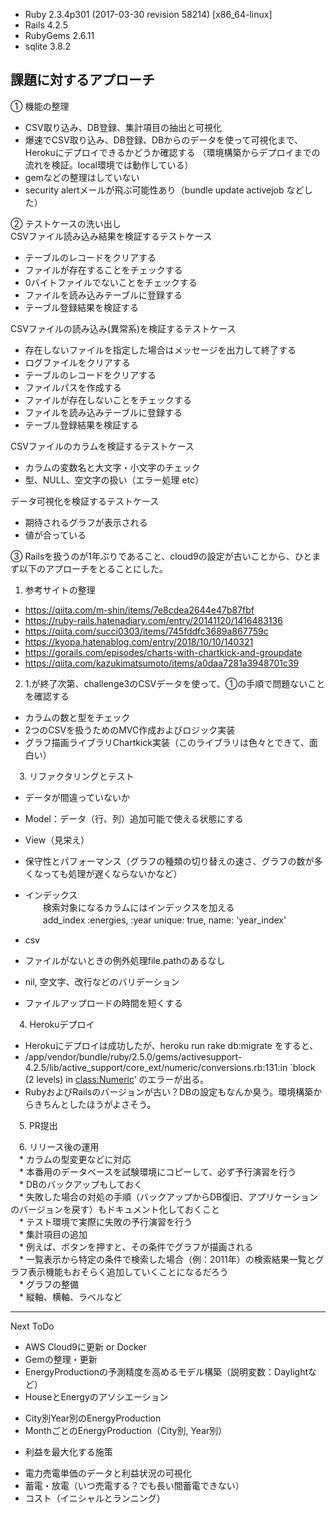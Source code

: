 * Ruby 2.3.4p301 (2017-03-30 revision 58214) [x86_64-linux]
* Rails 4.2.5
* RubyGems 2.6.11
* sqlite 3.8.2

## 課題に対するアプローチ
 ① 機能の整理
 * CSV取り込み、DB登録、集計項目の抽出と可視化
 * 爆速でCSV取り込み、DB登録、DBからのデータを使って可視化まで、Herokuにデプロイできるかどうか確認する
  （環境構築からデプロイまでの流れを検証。local環境では動作している）
 * gemなどの整理はしていない
 * security alertメールが飛ぶ可能性あり（bundle update activejob などした）

 ② テストケースの洗い出し  
 CSVファイル読み込み結果を検証するテストケース
 
  * テーブルのレコードをクリアする
  * ファイルが存在することをチェックする
  * 0バイトファイルでないことをチェックする
  * ファイルを読み込みテーブルに登録する
  * テーブル登録結果を検証する

 CSVファイルの読み込み(異常系)を検証するテストケース
  * 存在しないファイルを指定した場合はメッセージを出力して終了する
  * ログファイルをクリアする
  * テーブルのレコードをクリアする
  * ファイルパスを作成する
  * ファイルが存在しないことをチェックする
  * ファイルを読み込みテーブルに登録する
  * テーブル登録結果を検証する
  
  CSVファイルのカラムを検証するテストケース
  * カラムの変数名と大文字・小文字のチェック
  * 型、NULL、空文字の扱い（エラー処理 etc）

  データ可視化を検証するテストケース
  * 期待されるグラフが表示される
  * 値が合っている

 ③ Railsを扱うのが1年ぶりであること、cloud9の設定が古いことから、ひとまず以下のアプローチをとることにした。
  1. 参考サイトの整理

  * https://qiita.com/m-shin/items/7e8cdea2644e47b87fbf
  * https://ruby-rails.hatenadiary.com/entry/20141120/1416483136
  * https://qiita.com/succi0303/items/745fddfc3689a867759c
  * https://kyopa.hatenablog.com/entry/2018/10/10/140321
  * https://gorails.com/episodes/charts-with-chartkick-and-groupdate
  * https://qiita.com/kazukimatsumoto/items/a0daa7281a3948701c39  
  
  2. 1.が終了次第、challenge3のCSVデータを使って、①の手順で問題ないことを確認する  
  * カラムの数と型をチェック  
  * 2つのCSVを扱うためのMVC作成およびロジック実装  
  * グラフ描画ライブラリChartkick実装（このライブラリは色々とできて、面白い）  

　3. リファクタリングとテスト  
  * データが間違っていないか  
  * Model：データ（行、列）追加可能で使える状態にする  
  * View（見栄え）  
  * 保守性とパフォーマンス（グラフの種類の切り替えの速さ、グラフの数が多くなっても処理が遅くならないかなど）  

  * インデックス  
　　検索対象になるカラムにはインデックスを加える  
　　add_index :energies, :year unique: true, name: 'year_index'  

  * csv  
  * ファイルがないときの例外処理file.pathのあるなし  
  * nil, 空文字、改行などのバリデーション  
  * ファイルアップロードの時間を短くする  

　4. Herokuデプロイ  
  * Herokuにデプロイは成功したが、heroku run rake db:migrate をすると、  
  * /app/vendor/bundle/ruby/2.5.0/gems/activesupport-4.2.5/lib/active_support/core_ext/numeric/conversions.rb:131:in `block (2 levels) in <class:Numeric>’
  のエラーが出る。  
  * RubyおよびRailsのバージョンが古い？DBの設定もなんか臭う。環境構築からきちんとしたほうがよさそう。  

　5. PR提出

　6. リリース後の運用  
　* カラムの型変更などに対応  
　* 本番用のデータベースを試験環境にコピーして、必ず予行演習を行う  
　* DBのバックアップもしておく  
　* 失敗した場合の対処の手順（バックアップからDB復旧、アプリケーションのバージョンを戻す）もドキュメント化しておくこと  
　* テスト環境で実際に失敗の予行演習を行う  
　* 集計項目の追加  
　* 例えば、ボタンを押すと、その条件でグラフが描画される  
　* 一覧表示から特定の条件で検索した場合（例：2011年）の検索結果一覧とグラフ表示機能もおそらく追加していくことになるだろう  
　* グラフの整備  
　* 縦軸、横軸、ラベルなど  

---------------------------------------------------------------------------
 Next ToDo
  * AWS Cloud9に更新 or Docker
  * Gemの整理・更新
  * EnergyProductionの予測精度を高めるモデル構築（説明変数：Daylightなど）
  * HouseとEnergyのアソシエーション
   - City別Year別のEnergyProduction
   - MonthごとのEnergyProduction（City別, Year別）
  * 利益を最大化する施策
   - 電力売電単価のデータと利益状況の可視化
   - 蓄電・放電（いつ売電する？でも長い間蓄電できない）
   - コスト（イニシャルとランニング）
